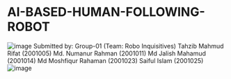 # AI-BASED-HUMAN-FOLLOWING-ROBOT

![image](https://github.com/Rifat87/AI-BASED-HUMAN-FOLLOWING-ROBOT/assets/102798983/afc68005-c740-4378-92da-48da00755baa)
Submitted by:
Group-01 (Team: Robo Inquisitives)
Tahzib Mahmud Rifat (2001005) 
Md. Numanur Rahman (2001011) 
Md Jalish Mahamud (2001014)
Md Moshfiqur Rahaman (2001023)
Saiful Islam (2001025)
![image](https://github.com/Rifat87/AI-BASED-HUMAN-FOLLOWING-ROBOT/assets/102798983/ae1d199f-a900-4823-9237-fb9e8b360be9)




